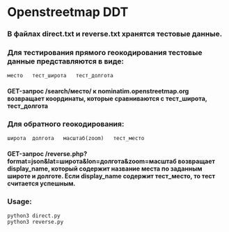 # Openstreetmap DDT

### В файлах direct.txt и reverse.txt хранятся тестовые данные.
### Для тестирования прямого геокодирования тестовые данные представляются в виде:
    место   тест_широта   тест_долгота
#### GET-запрос /search/место/ к nominatim.openstreetmap.org возвращает координаты, которые сравниваются с тест_широта, тест_долгота 
### Для обратного геокодирования:
    широта  долгота   масштаб(zoom)   тест_место
#### GET-запрос /reverse.php?format=json&lat=широта&lon=долгота&zoom=масштаб возвращает display_name, который содержит название места по заданным широте и долготе. Если display_name содержит тест_место, то тест считается успешным.

### Usage:
    python3 direct.py
    python3 reverse.py
